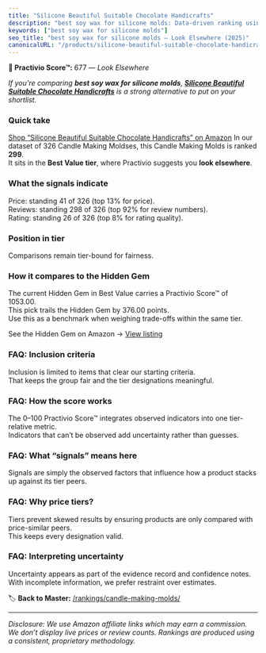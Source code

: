 ```yaml
---
title: "Silicone Beautiful Suitable Chocolate Handicrafts"
description: "best soy wax for silicone molds: Data-driven ranking using the Practivio Score™. Positioned by quality, value, demand, findability, momentum."
keywords: ["best soy wax for silicone molds"]
seo_title: "best soy wax for silicone molds — Look Elsewhere (2025)"
canonicalURL: "/products/silicone-beautiful-suitable-chocolate-handicrafts-B0F223FMGS/"
---
```


**🚫 Practivio Score™:** 677 — _Look Elsewhere_


*If you're comparing **best soy wax for silicone molds**, **[Silicone Beautiful Suitable Chocolate Handicrafts](https://www.amazon.com/dp/B0F223FMGS?tag=practivio-20)** is a strong alternative to put on your shortlist.*
### Quick take
[Shop “Silicone Beautiful Suitable Chocolate Handicrafts” on Amazon](https://www.amazon.com/dp/B0F223FMGS?tag=practivio-20)
In our dataset of 326 Candle Making Moldses, this Candle Making Molds is ranked **299**.  
It sits in the **Best Value tier**, where Practivio suggests you **look elsewhere**.

### What the signals indicate
Price: standing 41 of 326 (top 13% for price).  
Reviews: standing 298 of 326 (top 92% for review numbers).  
Rating: standing 26 of 326 (top 8% for rating quality).  

### Position in tier
Comparisons remain tier-bound for fairness.

### How it compares to the Hidden Gem
The current Hidden Gem in Best Value carries a Practivio Score™ of 1053.00.  
This pick trails the Hidden Gem by 376.00 points.  
Use this as a benchmark when weighing trade-offs within the same tier.  

See the Hidden Gem on Amazon → [View listing](https://www.amazon.com/dp/B07PM3XRXY?tag=practivio-20)

### FAQ: Inclusion criteria
Inclusion is limited to items that clear our starting criteria.  
That keeps the group fair and the tier designations meaningful.

### FAQ: How the score works
The 0–100 Practivio Score™ integrates observed indicators into one tier-relative metric.  
Indicators that can’t be observed add uncertainty rather than guesses.

### FAQ: What “signals” means here
Signals are simply the observed factors that influence how a product stacks up against its tier peers.

### FAQ: Why price tiers?
Tiers prevent skewed results by ensuring products are only compared with price-similar peers.  
This keeps every designation valid.

### FAQ: Interpreting uncertainty
Uncertainty appears as part of the evidence record and confidence notes.  
With incomplete information, we prefer restraint over estimates.


🏷️ **Back to Master:** [/rankings/candle-making-molds/](/rankings/candle-making-molds/)

---
_Disclosure: We use Amazon affiliate links which may earn a commission. We don’t display live prices or review counts. Rankings are produced using a consistent, proprietary methodology._
